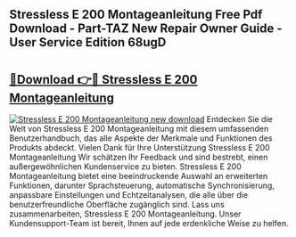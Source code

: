 ## Stressless E 200 Montageanleitung Free Pdf Download - Part-TAZ New Repair Owner Guide - User Service Edition 68ugD

# <h2><a href="http://df8pb0o.blite.top/?on=Stressless+E+200+Montageanleitung">🔗Download 👉🔴 Stressless E 200 Montageanleitung</a></h2>

[![Stressless E 200 Montageanleitung new download](https://i.imgur.com/lujVjoI.png)](http://df8pb0o.blite.top/?on=Stressless+E+200+Montageanleitung)
Entdecken Sie die Welt von Stressless E 200 Montageanleitung mit diesem umfassenden Benutzerhandbuch, das alle Aspekte der Merkmale und Funktionen des Produkts abdeckt. Vielen Dank für Ihre Unterstützung Stressless E 200 Montageanleitung Wir schätzen Ihr Feedback und sind bestrebt, einen außergewöhnlichen Kundenservice zu bieten. Stressless E 200 Montageanleitung bietet eine beeindruckende Auswahl an erweiterten Funktionen, darunter Sprachsteuerung, automatische Synchronisierung, anpassbare Einstellungen und Echtzeitanalysen, die alle über die benutzerfreundliche Oberfläche zugänglich sind. Lass uns zusammenarbeiten, Stressless E 200 Montageanleitung. Unser Kundensupport-Team ist bereit, Ihnen auf jede erdenkliche Weise zu helfen.
